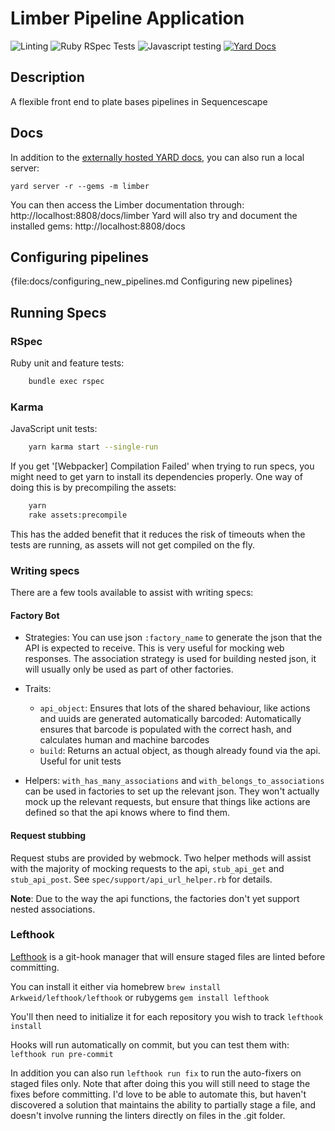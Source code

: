 # Limber Pipeline Application

![Linting](https://github.com/sanger/limber/workflows/Linting/badge.svg)
![Ruby RSpec Tests](https://github.com/sanger/limber/workflows/Ruby%20RSpec%20Tests/badge.svg)
![Javascript testing](https://github.com/sanger/limber/workflows/Javascript%20testing/badge.svg)
[![Yard Docs](http://img.shields.io/badge/yard-docs-blue.svg)](https://www.rubydoc.info/github/sanger/limber)

## Description

A flexible front end to plate bases pipelines in Sequencescape

## Docs

In addition to the [externally hosted YARD docs](https://www.rubydoc.info/github/sanger/limber), you can also run a local server:

```shell
yard server -r --gems -m limber
```

You can then access the Limber documentation through: http://localhost:8808/docs/limber
Yard will also try and document the installed gems: http://localhost:8808/docs

## Configuring pipelines

{file:docs/configuring_new_pipelines.md Configuring new pipelines}

## Running Specs

### RSpec

Ruby unit and feature tests:

```bash
    bundle exec rspec
```

### Karma

JavaScript unit tests:

```bash
    yarn karma start --single-run
```

If you get '[Webpacker] Compilation Failed' when trying to run specs, you might need to get yarn to install its dependencies properly. One way of doing this is by precompiling the assets:

```bash
    yarn
    rake assets:precompile
```

This has the added benefit that it reduces the risk of timeouts when the tests are running, as assets will not get compiled on the fly.

### Writing specs

There are a few tools available to assist with writing specs:

#### Factory Bot

* Strategies: You can use json `:factory_name` to generate the json that the API is expected to receive. This is very useful for mocking web responses. The association strategy is used for building nested json, it will usually only be used as part of other factories.

* Traits:
  * `api_object`: Ensures that lots of the shared behaviour, like actions and uuids are generated automatically
barcoded: Automatically ensures that barcode is populated with the correct hash, and calculates human and machine barcodes
  * `build`: Returns an actual object, as though already found via the api. Useful for unit tests

* Helpers: `with_has_many_associations` and `with_belongs_to_associations` can be used in factories to set up the relevant json. They won't actually mock up the relevant requests, but ensure that things like actions are defined so that the api knows where to find them.

#### Request stubbing

Request stubs are provided by webmock. Two helper methods will assist with the majority of mocking requests to the api, `stub_api_get` and `stub_api_post`. See `spec/support/api_url_helper.rb` for details.

**Note**: Due to the way the api functions, the factories don't yet support nested associations.

### Lefthook

[Lefthook](https://github.com/Arkweid/lefthook) is a git-hook manager that will
ensure staged files are linted before committing.

You can install it either via homebrew `brew install Arkweid/lefthook/lefthook` or rubygems `gem install lefthook`

You'll then need to initialize it for each repository you wish to track `lefthook install`

Hooks will run automatically on commit, but you can test them with: `lefthook run pre-commit`

In addition you can also run `lefthook run fix` to run the auto-fixers on staged files only.
Note that after doing this you will still need to stage the fixes before committing. I'd love to be
able to automate this, but haven't discovered a solution that maintains the ability to partially
stage a file, and doesn't involve running the linters directly on files in the .git folder.
